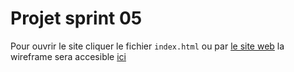 # Projet sprint 05

Pour ouvrir le site cliquer le fichier `index.html` ou par [le site web](https://eror2106.github.io/sprint05/)
la wireframe sera accesible [ici](https://www.figma.com/file/9miptKXNuRgT3AMBC2RlJM/sprint-5?node-id=0%3A1)
